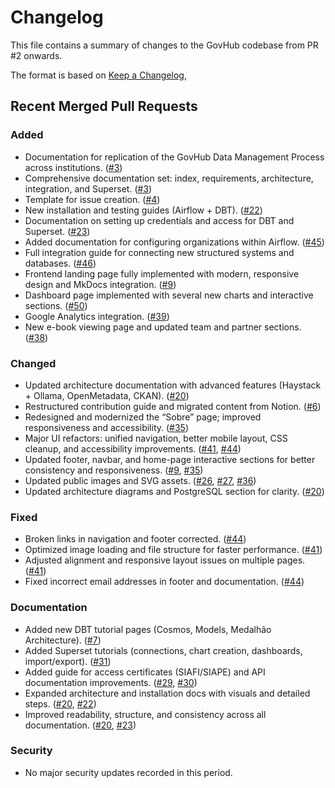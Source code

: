 # Changelog
This file contains a summary of changes to the GovHub codebase from PR #2 onwards.

The format is based on [Keep a Changelog](https://keepachangelog.com/en/1.1.0/),

## Recent Merged Pull Requests

### Added
- Documentation for replication of the GovHub Data Management Process across institutions. ([#3])
- Comprehensive documentation set: index, requirements, architecture, integration, and Superset. ([#3])
- Template for issue creation. ([#4])
- New installation and testing guides (Airflow + DBT). ([#22])
- Documentation on setting up credentials and access for DBT and Superset. ([#23])
- Added documentation for configuring organizations within Airflow. ([#45])
- Full integration guide for connecting new structured systems and databases. ([#46])
- Frontend landing page fully implemented with modern, responsive design and MkDocs integration. ([#9])
- Dashboard page implemented with several new charts and interactive sections. ([#50])
- Google Analytics integration. ([#39])
- New e-book viewing page and updated team and partner sections. ([#38])

### Changed
- Updated architecture documentation with advanced features (Haystack + Ollama, OpenMetadata, CKAN). ([#20])
- Restructured contribution guide and migrated content from Notion. ([#6])
- Redesigned and modernized the “Sobre” page; improved responsiveness and accessibility. ([#35])
- Major UI refactors: unified navigation, better mobile layout, CSS cleanup, and accessibility improvements. ([#41], [#44])
- Updated footer, navbar, and home-page interactive sections for better consistency and responsiveness. ([#9], [#35])
- Updated public images and SVG assets. ([#26], [#27], [#36])
- Updated architecture diagrams and PostgreSQL section for clarity. ([#20])

### Fixed
- Broken links in navigation and footer corrected. ([#44])
- Optimized image loading and file structure for faster performance. ([#41])
- Adjusted alignment and responsive layout issues on multiple pages. ([#41])
- Fixed incorrect email addresses in footer and documentation. ([#44])

### Documentation
- Added new DBT tutorial pages (Cosmos, Models, Medalhão Architecture). ([#7])
- Added Superset tutorials (connections, chart creation, dashboards, import/export). ([#31])
- Added guide for access certificates (SIAFI/SIAPE) and API documentation improvements. ([#29], [#30])
- Expanded architecture and installation docs with visuals and detailed steps. ([#20], [#22])
- Improved readability, structure, and consistency across all documentation. ([#20], [#23])

### Security
- No major security updates recorded in this period.

[#3]: https://github.com/GovHub-br/gov-hub/pull/3
[#4]: https://github.com/GovHub-br/gov-hub/pull/4
[#6]: https://github.com/GovHub-br/gov-hub/pull/6
[#7]: https://github.com/GovHub-br/gov-hub/pull/7
[#9]: https://github.com/GovHub-br/gov-hub/pull/9
[#20]: https://github.com/GovHub-br/gov-hub/pull/20
[#22]: https://github.com/GovHub-br/gov-hub/pull/22
[#23]: https://github.com/GovHub-br/gov-hub/pull/23
[#26]: https://github.com/GovHub-br/gov-hub/pull/26
[#27]: https://github.com/GovHub-br/gov-hub/pull/27
[#29]: https://github.com/GovHub-br/gov-hub/pull/29
[#30]: https://github.com/GovHub-br/gov-hub/pull/30
[#31]: https://github.com/GovHub-br/gov-hub/pull/31
[#35]: https://github.com/GovHub-br/gov-hub/pull/35
[#36]: https://github.com/GovHub-br/gov-hub/pull/36
[#38]: https://github.com/GovHub-br/gov-hub/pull/38
[#39]: https://github.com/GovHub-br/gov-hub/pull/39
[#41]: https://github.com/GovHub-br/gov-hub/pull/41
[#44]: https://github.com/GovHub-br/gov-hub/pull/44
[#45]: https://github.com/GovHub-br/gov-hub/pull/45
[#46]: https://github.com/GovHub-br/gov-hub/pull/46
[#50]: https://github.com/GovHub-br/gov-hub/pull/50
